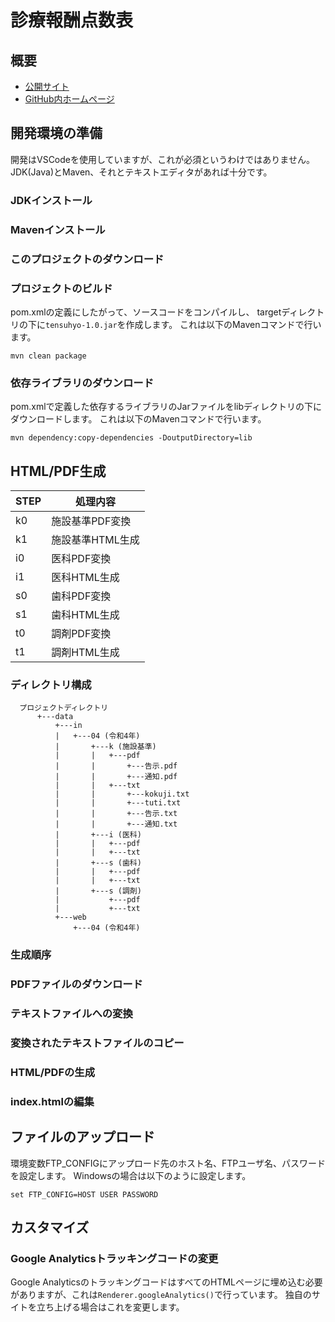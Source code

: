 # 診療報酬点数表
## 概要
* [公開サイト](http://tensuhyo.html.xdomain.jp/)
* [GitHub内ホームページ](https://saka1029.github.io/tensuhyo/data/web/)

## 開発環境の準備
開発はVSCodeを使用していますが、これが必須というわけではありません。JDK(Java)とMaven、それとテキストエディタがあれば十分です。


### JDKインストール

### Mavenインストール

### このプロジェクトのダウンロード


### プロジェクトのビルド
pom.xmlの定義にしたがって、ソースコードをコンパイルし、
targetディレクトリの下に`tensuhyo-1.0.jar`を作成します。
これは以下のMavenコマンドで行います。
```
mvn clean package
```

### 依存ライブラリのダウンロード
pom.xmlで定義した依存するライブラリのJarファイルをlibディレクトリの下にダウンロードします。
これは以下のMavenコマンドで行います。
```
mvn dependency:copy-dependencies -DoutputDirectory=lib
```

## HTML/PDF生成

|STEP|処理内容|
|----|--------|
| k0 |施設基準PDF変換|
| k1 |施設基準HTML生成|
| i0 |医科PDF変換|
| i1 |医科HTML生成|
| s0 |歯科PDF変換|
| s1 |歯科HTML生成|
| t0 |調剤PDF変換|
| t1 |調剤HTML生成|

### ディレクトリ構成
```
  プロジェクトディレクトリ
      +---data
          +---in
          |   +---04 (令和4年)
          |       +---k (施設基準)
          |       |   +---pdf
          |       |       +---告示.pdf
          |       |       +---通知.pdf
          |       |   +---txt
          |       |       +---kokuji.txt
          |       |       +---tuti.txt
          |       |       +---告示.txt
          |       |       +---通知.txt
          |       +---i (医科)
          |       |   +---pdf
          |       |   +---txt
          |       +---s (歯科)
          |       |   +---pdf
          |       |   +---txt
          |       +---s (調剤)
          |           +---pdf
          |           +---txt
          +---web
              +---04 (令和4年)
```
### 生成順序
### PDFファイルのダウンロード
### テキストファイルへの変換
### 変換されたテキストファイルのコピー
### HTML/PDFの生成
### index.htmlの編集

## ファイルのアップロード
環境変数FTP_CONFIGにアップロード先のホスト名、FTPユーザ名、パスワードを設定します。
Windowsの場合は以下のように設定します。
```
set FTP_CONFIG=HOST USER PASSWORD
```

## カスタマイズ
### Google Analyticsトラッキングコードの変更

Google AnalyticsのトラッキングコードはすべてのHTMLページに埋め込む必要がありますが、これは`Renderer.googleAnalytics()`で行っています。
独自のサイトを立ち上げる場合はこれを変更します。